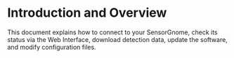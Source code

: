 # Introduction and Overview

This document explains how to connect to your SensorGnome, check its status via the Web Interface, download detection data, update the software, and modify configuration files.

